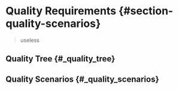 # Quality Requirements {#section-quality-scenarios}

> useless

## Quality Tree {#_quality_tree}

## Quality Scenarios {#_quality_scenarios}
